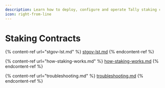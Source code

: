```yaml
---
description: Learn how to deploy, configure and operate Tally staking contracts.
icon: right-from-line
---
```


# Staking Contracts

{% content-ref url="stgov-lst.md" %}
[stgov-lst.md](stgov-lst.md)
{% endcontent-ref %}

{% content-ref url="how-staking-works.md" %}
[how-staking-works.md](how-staking-works.md)
{% endcontent-ref %}

{% content-ref url="troubleshooting.md" %}
[troubleshooting.md](troubleshooting.md)
{% endcontent-ref %}
